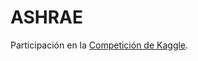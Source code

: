 # ASHRAE

Participación en la [Competición de Kaggle](https://www.kaggle.com/competitions/ashrae-energy-prediction).
